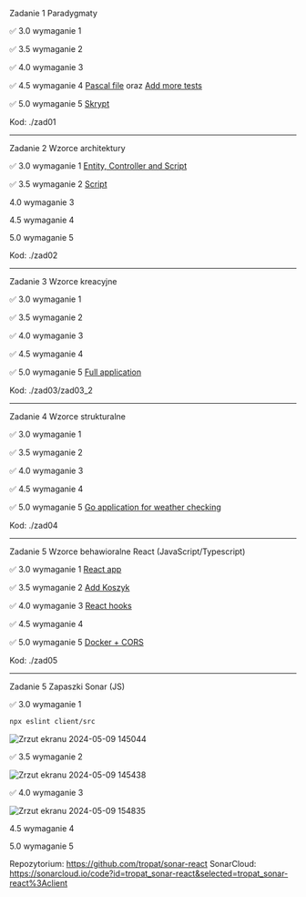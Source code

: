 Zadanie 1 Paradygmaty

✅ 3.0 wymaganie 1

✅ 3.5 wymaganie 2

✅ 4.0 wymaganie 3

✅ 4.5 wymaganie 4 [Pascal file](https://github.com/tropat/obiektowe/commit/d74df917173757255a03db4063d58fbf17e8c7ff) oraz [Add more tests](https://github.com/tropat/obiektowe/commit/e6584119dc7207ad56a3f2479cfa9d6121ffb35f)

✅ 5.0 wymaganie 5 [Skrypt](https://github.com/tropat/obiektowe/commit/c952a248cacb309fe8a86710732f5928a705c238)

Kod: ./zad01

-----------------------------------------------------------------------------------------------------------------------------------------------

Zadanie 2 Wzorce architektury

✅ 3.0 wymaganie 1 [Entity, Controller and Script](https://github.com/tropat/obiektowe/commit/d39475d816b3ae9a9a219439458e8895aaaf88a7)

✅ 3.5 wymaganie 2 [Script](https://github.com/tropat/obiektowe/commit/34a15e8a83e867e7f08c1040376a82ea88e831ed)

 4.0 wymaganie 3

 4.5 wymaganie 4 

 5.0 wymaganie 5

Kod: ./zad02

-----------------------------------------------------------------------------------------------------------------------------------------------

Zadanie 3 Wzorce kreacyjne

✅ 3.0 wymaganie 1

✅ 3.5 wymaganie 2

 ✅ 4.0 wymaganie 3

 ✅ 4.5 wymaganie 4 

 ✅ 5.0 wymaganie 5 [Full application](https://github.com/tropat/obiektowe/commit/bcf0be3fa7bbfcf6db7a649b54e07b9e4ac8bd6b)

Kod: ./zad03/zad03_2

-----------------------------------------------------------------------------------------------------------------------------------------------

Zadanie 4 Wzorce strukturalne

✅ 3.0 wymaganie 1

✅ 3.5 wymaganie 2

 ✅ 4.0 wymaganie 3

 ✅ 4.5 wymaganie 4 

 ✅ 5.0 wymaganie 5 [Go application for weather checking](https://github.com/tropat/obiektowe/commit/191fae9e05624e2a3e4f75dcf5f04813dc057e4c)

Kod: ./zad04

-----------------------------------------------------------------------------------------------------------------------------------------------

Zadanie 5 Wzorce behawioralne React (JavaScript/Typescript)

✅ 3.0 wymaganie 1 [React app](https://github.com/tropat/obiektowe/commit/840eff9b6f9e9095a3b9e0e646a0515bc8239c4c)

✅ 3.5 wymaganie 2 [Add Koszyk](https://github.com/tropat/obiektowe/commit/221e9d460f229b752113d47935215114374be0cd)

✅ 4.0 wymaganie 3 [React hooks](https://github.com/tropat/obiektowe/commit/5ae9fbae4d02ebba3e2b5e56786829c17d54dd07)

✅ 4.5 wymaganie 4 

✅ 5.0 wymaganie 5 [Docker + CORS](https://github.com/tropat/obiektowe/commit/97d3fe220599555944e2303352c01446e1ec9acc)

Kod: ./zad05

-----------------------------------------------------------------------------------------------------------------------------------------------

Zadanie 5 Zapaszki Sonar (JS)

✅ 3.0 wymaganie 1

```sh
npx eslint client/src
```

![Zrzut ekranu 2024-05-09 145044](https://github.com/tropat/obiektowe/assets/79634369/6823deaf-e929-45bc-b23b-a0aa8ae9670e)


✅ 3.5 wymaganie 2

![Zrzut ekranu 2024-05-09 145438](https://github.com/tropat/obiektowe/assets/79634369/9fdc5c5f-d25b-4672-af35-90f738c9684d)


✅ 4.0 wymaganie 3

![Zrzut ekranu 2024-05-09 154835](https://github.com/tropat/obiektowe/assets/79634369/1a795ee1-ad63-487a-83a1-6075c9c6aba7)


 4.5 wymaganie 4 

 5.0 wymaganie 5 

Repozytorium: https://github.com/tropat/sonar-react
SonarCloud: https://sonarcloud.io/code?id=tropat_sonar-react&selected=tropat_sonar-react%3Aclient

